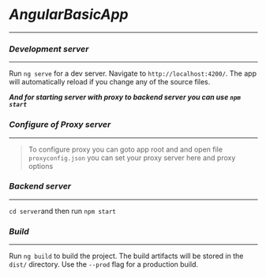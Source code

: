 # ***AngularBasicApp***
----

### ***Development server***
---

Run `ng serve` for a dev server. Navigate to `http://localhost:4200/`. The app will automatically reload if you change any of the source files.

***And for starting server with proxy to backend server you can use `npm start`***

### ***Configure of Proxy server***
---
> To configure proxy you can goto app root and and open file `proxyconfig.json` you can set your proxy server here and proxy options

### ***Backend server***
---
`cd server`and then run `npm start`

### ***Build***
---

Run `ng build` to build the project. The build artifacts will be stored in the `dist/` directory. Use the `--prod` flag for a production build.

